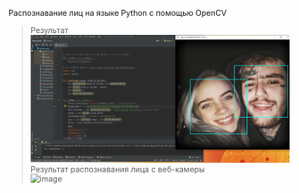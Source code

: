 Распознавание лиц на языке Python с помощью OpenCV<br>
>Результат
![image](https://github.com/vlayerrt/educational-practice/blob/main/opencv/python/faces.png)
Результат распознавания лица с веб-камеры<br>
![image](https://user-images.githubusercontent.com/39220694/143183895-28b81036-27e6-4d2f-993d-1979f6a10de0.png)
